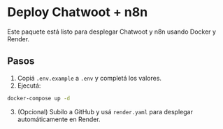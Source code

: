 
# Deploy Chatwoot + n8n

Este paquete está listo para desplegar Chatwoot y n8n usando Docker y Render.

## Pasos

1. Copiá `.env.example` a `.env` y completá los valores.
2. Ejecutá:

```bash
docker-compose up -d
```

3. (Opcional) Subilo a GitHub y usá `render.yaml` para desplegar automáticamente en Render.
